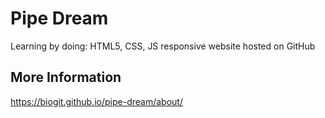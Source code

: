 # Pipe Dream
Learning by doing: HTML5, CSS, JS responsive website hosted on GitHub

## More Information
https://biogit.github.io/pipe-dream/about/
